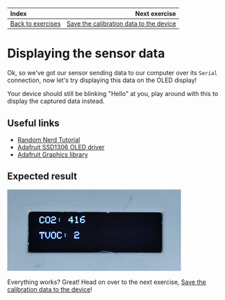| Index | Next exercise |
| :--- | ---: |
| [Back to exercises](../README.md#exercises) | [Save the calibration data to the device](sensor-calibration.md) |

# Displaying the sensor data

Ok, so we've got our sensor sending data to our computer over its `Serial` connection, now let's try displaying this data on the OLED display!

Your device should still be blinking "Hello" at you, play around with this to display the captured data instead.

## Useful links

- [Random Nerd Tutorial](https://randomnerdtutorials.com/esp32-ssd1306-oled-display-arduino-ide/)
- [Adafruit SSD1306 OLED driver](https://github.com/adafruit/Adafruit_SSD1306)
- [Adafruit Graphics library](https://learn.adafruit.com/adafruit-gfx-graphics-library)

## Expected result

![Result](/assets/display-data-result.png "Result")

Everything works? Great! Head on over to the next exercise, [Save the calibration data to the device](sensor-calibration.md)!
